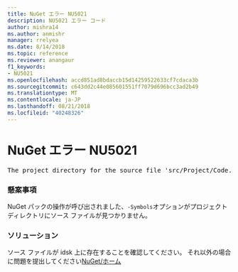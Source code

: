 ```yaml
---
title: NuGet エラー NU5021
description: NU5021 エラー コード
author: mishra14
ms.author: anmishr
manager: rrelyea
ms.date: 8/14/2018
ms.topic: reference
ms.reviewer: anangaur
f1_keywords:
- NU5021
ms.openlocfilehash: accd851ad8bdaccb15d14259522633cf7cdaca3b
ms.sourcegitcommit: c643dd2c44e085601551ff7079d696bcc3ad2b49
ms.translationtype: MT
ms.contentlocale: ja-JP
ms.lasthandoff: 08/21/2018
ms.locfileid: "40248326"
---
```

# <a name="nuget-error-nu5021"></a>NuGet エラー NU5021
<pre>The project directory for the source file 'src/Project/Code.cs' could not be found.</pre>

### <a name="issue"></a>懸案事項

NuGet パックの操作が呼び出されました、`-Symbols`オプションがプロジェクト ディレクトリにソース ファイルが見つかりません。


### <a name="solution"></a>ソリューション

ソース ファイルが idsk 上に存在することを確認してください。 それ以外の場合に問題を提出してください[NuGet/ホーム](https://github.com/NuGet/Home/issues)

